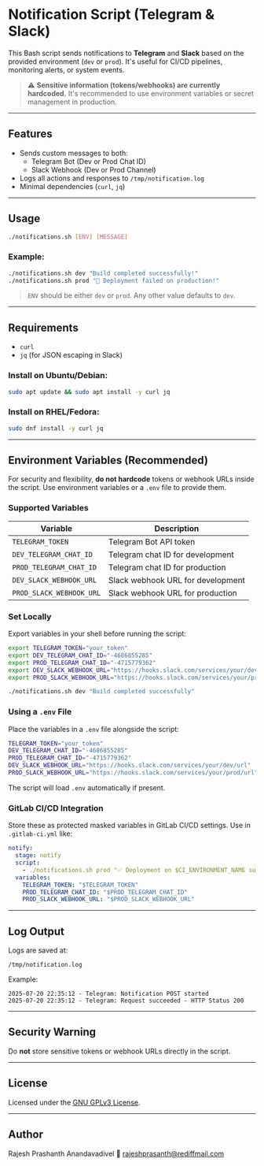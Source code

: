 # Notification Script (Telegram & Slack)

This Bash script sends notifications to **Telegram** and **Slack** based on the provided environment (`dev` or `prod`). It's useful for CI/CD pipelines, monitoring alerts, or system events.

> ⚠️ **Sensitive information (tokens/webhooks) are currently hardcoded.** It's recommended to use environment variables or secret management in production.

---

## Features

- Sends custom messages to both:
  - Telegram Bot (Dev or Prod Chat ID)
  - Slack Webhook (Dev or Prod Channel)
- Logs all actions and responses to `/tmp/notification.log`
- Minimal dependencies (`curl`, `jq`)

---

## Usage

```bash
./notifications.sh [ENV] [MESSAGE]
````

### Example:

```bash
./notifications.sh dev "Build completed successfully!"
./notifications.sh prod "🚨 Deployment failed on production!"
```

> `ENV` should be either `dev` or `prod`. Any other value defaults to `dev`.

---

## Requirements

* `curl`
* `jq` (for JSON escaping in Slack)

### Install on Ubuntu/Debian:

```bash
sudo apt update && sudo apt install -y curl jq
```

### Install on RHEL/Fedora:

```bash
sudo dnf install -y curl jq
```

---

## Environment Variables (Recommended)

For security and flexibility, **do not hardcode** tokens or webhook URLs inside the script. Use environment variables or a `.env` file to provide them.

### Supported Variables

| Variable                 | Description                       |
| ------------------------ | --------------------------------- |
| `TELEGRAM_TOKEN`         | Telegram Bot API token            |
| `DEV_TELEGRAM_CHAT_ID`   | Telegram chat ID for development  |
| `PROD_TELEGRAM_CHAT_ID`  | Telegram chat ID for production   |
| `DEV_SLACK_WEBHOOK_URL`  | Slack webhook URL for development |
| `PROD_SLACK_WEBHOOK_URL` | Slack webhook URL for production  |

### Set Locally

Export variables in your shell before running the script:

```bash
export TELEGRAM_TOKEN="your_token"
export DEV_TELEGRAM_CHAT_ID="-4686855285"
export PROD_TELEGRAM_CHAT_ID="-4715779362"
export DEV_SLACK_WEBHOOK_URL="https://hooks.slack.com/services/your/dev/url"
export PROD_SLACK_WEBHOOK_URL="https://hooks.slack.com/services/your/prod/url"

./notifications.sh dev "Build completed successfully"
```

### Using a `.env` File

Place the variables in a `.env` file alongside the script:

```bash
TELEGRAM_TOKEN="your_token"
DEV_TELEGRAM_CHAT_ID="-4686855285"
PROD_TELEGRAM_CHAT_ID="-4715779362"
DEV_SLACK_WEBHOOK_URL="https://hooks.slack.com/services/your/dev/url"
PROD_SLACK_WEBHOOK_URL="https://hooks.slack.com/services/your/prod/url"
```

The script will load `.env` automatically if present.

### GitLab CI/CD Integration

Store these as protected masked variables in GitLab CI/CD settings. Use in `.gitlab-ci.yml` like:

```yaml
notify:
  stage: notify
  script:
    - ./notifications.sh prod "✅ Deployment on $CI_ENVIRONMENT_NAME succeeded"
  variables:
    TELEGRAM_TOKEN: "$TELEGRAM_TOKEN"
    PROD_TELEGRAM_CHAT_ID: "$PROD_TELEGRAM_CHAT_ID"
    PROD_SLACK_WEBHOOK_URL: "$PROD_SLACK_WEBHOOK_URL"
```

---

## Log Output

Logs are saved at:

```
/tmp/notification.log
```

Example:

```
2025-07-20 22:35:12 - Telegram: Notification POST started
2025-07-20 22:35:12 - Telegram: Request succeeded - HTTP Status 200
```

---

## Security Warning

Do **not** store sensitive tokens or webhook URLs directly in the script.

---

## License

Licensed under the [GNU GPLv3 License](https://www.gnu.org/licenses/gpl-3.0.html).

---

## Author

Rajesh Prashanth Anandavadivel
📧 [rajeshprasanth@rediffmail.com](mailto:rajeshprasanth@rediffmail.com)
